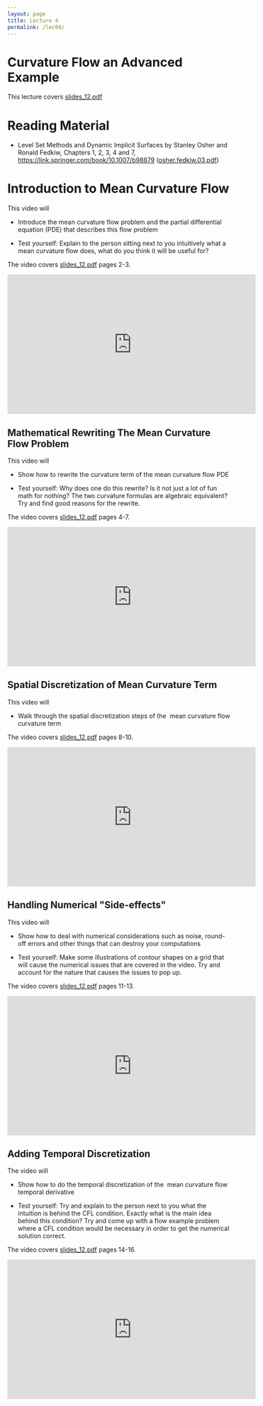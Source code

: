 ```yaml
---
layout: page
title: Lecture 4
permalink: /lec04/
---
```


<h1>Curvature Flow an Advanced Example</h1>

<p>This lecture covers <a class="instructure_file_link instructure_scribd_file inline_disabled" title="slides_12.pdf" href="https://absalon.ku.dk/courses/72771/files/8258602?wrap=1" target="_blank" rel="noopener" data-api-endpoint="https://absalon.ku.dk/api/v1/courses/72771/files/8258602" data-api-returntype="File">slides_12.pdf</a></p>
<h1>Reading Material</h1>
<ul>
    <li>Level Set Methods and Dynamic Implicit Surfaces by Stanley Osher and Ronald Fedkiw, Chapters 1, 2, 3, 4 and 7, <a href="https://link.springer.com/book/10.1007/b98879" target="_blank" rel="noopener">https://link.springer.com/book/10.1007/b98879</a> (<a class="instructure_file_link instructure_scribd_file inline_disabled" title="osher.fedkiw.03.pdf" href="https://absalon.ku.dk/courses/72771/files/8258596?wrap=1" target="_blank" rel="noopener" data-api-endpoint="https://absalon.ku.dk/api/v1/courses/72771/files/8258596" data-api-returntype="File">osher.fedkiw.03.pdf</a>)&nbsp;</li>
</ul>
<h1>Introduction to Mean Curvature Flow</h1>
<p>This video will</p>
<ul>
    <li>
        <p>Introduce the mean curvature flow problem and the partial differential equation (PDE) that describes this flow problem</p>
    </li>
    <li>Test yourself: Explain to the person sitting next to you intuitively what a mean curvature flow does, what do you think it will be useful for?</li>
</ul>
<p>The video covers<span>&nbsp;</span><span class="instructure_file_holder link_holder"><a class="inline_disabled" href="https://absalon.ku.dk/courses/72771/files/folder/slides?preview=4301084" target="_blank" rel="noopener">slides_12.pdf</a> pages 2-3.</span></p>
<p>
<iframe width="560" height="315" src="https://www.youtube.com/embed/HjAd6UvF-Pg?si=rSVKoZcpcHP4Rvbt" title="YouTube video player" frameborder="0" allow="accelerometer; autoplay; clipboard-write; encrypted-media; gyroscope; picture-in-picture; web-share" referrerpolicy="strict-origin-when-cross-origin" allowfullscreen></iframe>
</p>
<h2>Mathematical Rewriting The Mean Curvature Flow Problem</h2>
<p>This video will</p>
<ul>
    <li>
        <p>Show how to rewrite the curvature term of the mean curvature flow PDE</p>
    </li>
    <li>Test yourself: Why does one do this rewrite? Is it not just a lot of fun math for nothing? The two curvature formulas are algebraic equivalent? Try and find good reasons for the rewrite.</li>
</ul>
<p>The video covers<span>&nbsp;</span><span class="instructure_file_holder link_holder"><a class="inline_disabled" href="https://absalon.ku.dk/courses/72771/files/folder/slides?preview=4301084" target="_blank" rel="noopener">slides_12.pdf</a> pages 4-7.</span></p>
<p>
<iframe width="560" height="315" src="https://www.youtube.com/embed/DI0qKmke_OU?si=TsQpqdHvaQZY8NVO" title="YouTube video player" frameborder="0" allow="accelerometer; autoplay; clipboard-write; encrypted-media; gyroscope; picture-in-picture; web-share" referrerpolicy="strict-origin-when-cross-origin" allowfullscreen></iframe>
</p>
<h2>Spatial Discretization of Mean Curvature Term</h2>
<p>This video will</p>
<ul>
    <li>
        <p>Walk through the spatial discretization steps of the&nbsp; mean curvature flow curvature term</p>
    </li>
</ul>
<p>The video covers<span>&nbsp;</span><span class="instructure_file_holder link_holder"><a class="inline_disabled" href="https://absalon.ku.dk/courses/72771/files/folder/slides?preview=4301084" target="_blank" rel="noopener">slides_12.pdf</a> pages 8-10.</span></p>
<p>
<iframe width="560" height="315" src="https://www.youtube.com/embed/QyHeELY3REE?si=XLN4V-aG3ILEIraU" title="YouTube video player" frameborder="0" allow="accelerometer; autoplay; clipboard-write; encrypted-media; gyroscope; picture-in-picture; web-share" referrerpolicy="strict-origin-when-cross-origin" allowfullscreen></iframe>
</p>
<h2><a href="https://youtu.be/QyHeELY3REE" target="_blank" rel="noopener"></a>Handling Numerical "Side-effects"&nbsp;</h2>
<p>This video will</p>
<ul>
    <li>
        <p>Show how to deal with numerical considerations such as noise, round-off errors and other things that can destroy your computations</p>
    </li>
    <li>Test yourself: Make some illustrations of contour shapes on a grid that will cause the numerical issues that are covered in the video. Try and account for the nature that causes the issues to pop up.&nbsp;</li>
</ul>
<p>The video covers<span>&nbsp;</span><span class="instructure_file_holder link_holder"><a class="inline_disabled" href="https://absalon.ku.dk/courses/72771/files/folder/slides?preview=4301084" target="_blank" rel="noopener">slides_12.pdf</a> pages 11-13.</span></p>
<p>
<iframe width="560" height="315" src="https://www.youtube.com/embed/YqMJ16qAxG4?si=p4lyHatQkEh2TJtl" title="YouTube video player" frameborder="0" allow="accelerometer; autoplay; clipboard-write; encrypted-media; gyroscope; picture-in-picture; web-share" referrerpolicy="strict-origin-when-cross-origin" allowfullscreen></iframe>
</p>

<h2>Adding Temporal Discretization</h2>
<p>The video will</p>
<ul>
    <li>
        <p>Show how to do the temporal discretization of the&nbsp; mean curvature flow temporal derivative</p>
    </li>
    <li>Test yourself: Try and explain to the person next to you what the intuition is behind the CFL condition. Exactly what is the main idea behind this condition? Try and come up with a flow example problem where a CFL condition would be necessary in order to get the numerical solution correct.</li>
</ul>
<p>The video covers<span>&nbsp;</span><span class="instructure_file_holder link_holder"><a class="inline_disabled" href="https://absalon.ku.dk/courses/72771/files/folder/slides?preview=4301084" target="_blank" rel="noopener">slides_12.pdf</a> pages 14-16.</span></p>
<p>
<iframe width="560" height="315" src="https://www.youtube.com/embed/wZRX6FFZn0I?si=UGP2GA7ZBgN3YSyK" title="YouTube video player" frameborder="0" allow="accelerometer; autoplay; clipboard-write; encrypted-media; gyroscope; picture-in-picture; web-share" referrerpolicy="strict-origin-when-cross-origin" allowfullscreen></iframe>
</p>